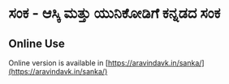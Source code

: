 # ಸಂಕ - ಆಸ್ಕಿ ಮತ್ತು ಯುನಿಕೋಡಿಗೆ ಕನ್ನಡದ ಸಂಕ

## Online Use

Online version is available in [https://aravindavk.in/sanka/](https://aravindavk.in/sanka/)
